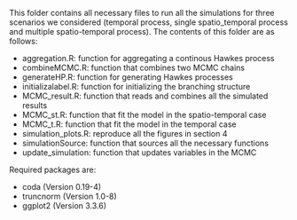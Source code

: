 This folder contains all necessary files to run all the simulations for three scenarios we considered (temporal process, single spatio_temporal process and multiple spatio-temporal process).  The contents of this folder are as follows:

* aggregation.R: function for aggregating a continous Hawkes process
* combineMCMC.R: function that combines two MCMC chains
* generateHP.R: function for generating Hawkes processes
* initializalabel.R: function for initializing the branching structure
* MCMC_result.R: function that reads and combines all the simulated results
* MCMC_st.R: function that fit the model in the spatio-temporal case
* MCMC_t.R: function that fit the model in the temporal case
* simulation_plots.R: reproduce all the figures in section 4
* simulationSource: function that sources all the necessary functions
* update_simulation: function that updates variables in the MCMC


Required packages are:

* coda (Version 0.19-4)
* truncnorm (Version 1.0-8)
* ggplot2 (Version 3.3.6)
